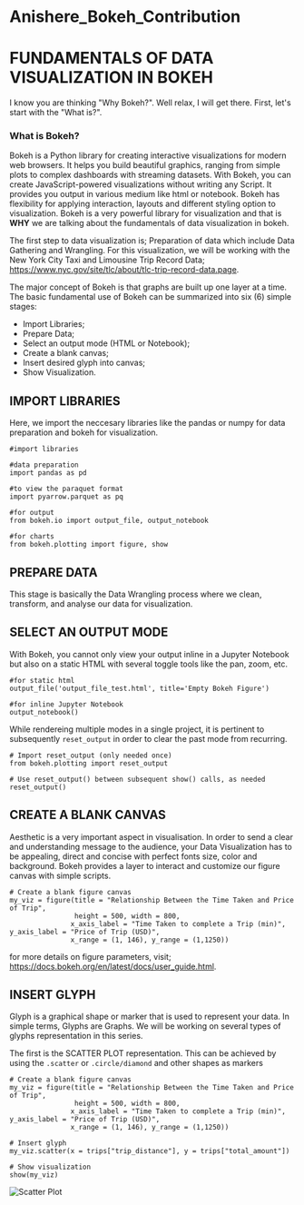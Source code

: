 # Anishere_Bokeh_Contribution
# FUNDAMENTALS OF DATA VISUALIZATION IN BOKEH
I know you are thinking "Why Bokeh?". Well relax, I will get there. First, let's start with the "What is?".

### What is Bokeh?
Bokeh is a Python library for creating interactive visualizations for modern web browsers. It helps you build beautiful graphics, ranging from simple plots to complex dashboards with streaming datasets. With Bokeh, you can create JavaScript-powered visualizations without writing any Script. It provides you output in various medium like html or notebook. Bokeh has flexibility for applying interaction, layouts and different styling option to visualization. Bokeh is a very powerful library for visualization and that is **WHY** we are talking about the fundamentals of data visualization in bokeh.

The first step to data visualization is; Preparation of data which include Data Gathering and Wrangling. For this visualization, we will be working with the New York City Taxi and Limousine Trip Record Data; https://www.nyc.gov/site/tlc/about/tlc-trip-record-data.page.

The major concept of Bokeh is that graphs are built up one layer at a time. The basic fundamental use of Bokeh can be summarized into six (6) simple stages:
* Import Libraries;
* Prepare Data;
* Select an output mode (HTML or Notebook);
* Create a blank canvas;
* Insert desired glyph into canvas;
* Show Visualization.

## IMPORT LIBRARIES
Here, we import the neccesary libraries like the pandas or numpy for data preparation and bokeh for visualization.
```
#import libraries

#data preparation
import pandas as pd  

#to view the paraquet format
import pyarrow.parquet as pq 

#for output
from bokeh.io import output_file, output_notebook 

#for charts
from bokeh.plotting import figure, show 
```

## PREPARE DATA
This stage is basically the Data Wrangling process where we clean, transform, and analyse our data for visualization.

## SELECT AN OUTPUT MODE
With Bokeh, you cannot only view your output inline in a Jupyter Notebook but also on a static HTML with several toggle tools like the pan, zoom, etc.
```
#for static html
output_file('output_file_test.html', title='Empty Bokeh Figure')

#for inline Jupyter Notebook
output_notebook()
```
While rendereing multiple modes in a single project, it is pertinent to subsequently ```reset_output``` in order to clear the past mode from recurring.
```
# Import reset_output (only needed once) 
from bokeh.plotting import reset_output

# Use reset_output() between subsequent show() calls, as needed
reset_output()
```

## CREATE A BLANK CANVAS
Aesthetic is a very important aspect in visualisation. In order to send a clear and understanding message to the audience, your Data Visualization has to be appealing, direct and concise with perfect fonts size, color and background. Bokeh provides a layer to interact and customize our figure canvas with simple scripts.
```
# Create a blank figure canvas
my_viz = figure(title = "Relationship Between the Time Taken and Price of Trip",
                height = 500, width = 800,
               x_axis_label = "Time Taken to complete a Trip (min)", y_axis_label = "Price of Trip (USD)",
               x_range = (1, 146), y_range = (1,1250))
 ```
for more details on figure parameters, visit; https://docs.bokeh.org/en/latest/docs/user_guide.html.
 
## INSERT GLYPH
Glyph is a graphical shape or marker that is used to represent your data. In simple terms, Glyphs are Graphs. We will be working on several types of glyphs representation in this series. 

The first is the SCATTER PLOT representation. This can be achieved by using the ```.scatter``` or ```.circle/diamond``` and other shapes as markers
```
# Create a blank figure canvas
my_viz = figure(title = "Relationship Between the Time Taken and Price of Trip",
                height = 500, width = 800,
               x_axis_label = "Time Taken to complete a Trip (min)", y_axis_label = "Price of Trip (USD)",
               x_range = (1, 146), y_range = (1,1250))

# Insert glyph
my_viz.scatter(x = trips["trip_distance"], y = trips["total_amount"])

# Show visualization
show(my_viz)
```
<img src="https://github.com/anisheremariam/Bokeh_Contribution/blob/main/bokeh_scatterplot.png" alt="Scatter Plot" title="Scatter Plot">
